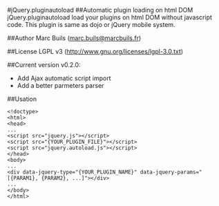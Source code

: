 #jQuery.pluginautoload
##Automatic plugin loading on html DOM
jQuery.pluginautoload load your plugins on html DOM without javascript code.
This plugin is same as dojo or jQuery mobile system.

##Author
Marc Buils (marc.buils@marcbuils.fr)

##License
LGPL v3 (http://www.gnu.org/licenses/lgpl-3.0.txt)

##Current version
v0.2.0: 
 * Add Ajax automatic script import 
 * Add a better parmeters parser

##Usation
```
<!doctype>
<html>
<head>
...
<script src="jquery.js"></script>
<script src="{YOUR_PLUGIN_FILE}"></script>
<script src="jquery.autoload.js"></script>
</head>
<body>
...
<div data-jquery-type="{YOUR_PLUGIN_NAME}" data-jquery-params="[{PARAM1}, {PARAM2}, ...]"></div>
...
</body>
</html>
```  
